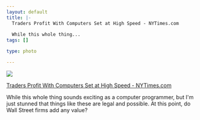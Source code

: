 ```yaml
--- 
layout: default
title: |-
  Traders Profit With Computers Set at High Speed - NYTimes.com
  
  While this whole thing...
tags: []

type: photo

---
```

<img src="http://30.media.tumblr.com/flw03FWAIqa8sn23zX5wvAFpo1_500.jpg" />

<a href="http://www.nytimes.com/2009/07/24/business/24trading.html?_r=1&hp">Traders Profit With Computers Set at High Speed - NYTimes.com</a>

While this whole thing sounds exciting as a computer programmer, but I'm just stunned that things like these are legal and possible. At this point, do Wall Street firms add any value?
